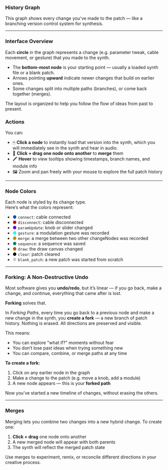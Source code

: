 ### History Graph

This graph shows every change you've made to the patch — like a branching version control system for synthesis.

---

### Interface Overview

Each **circle** in the graph represents a change  (e.g. parameter tweak, cable movement, or gesture) that you made to the synth.

- The **bottom-most node** is your starting point — usually a loaded synth file or a blank patch.
- Arrows pointing **upward** indicate newer changes that build on earlier ones.
- Some changes split into multiple paths (branches), or come back together (merges).

The layout is organized to help you follow the flow of ideas from past to present.

### Actions

You can:
- 🖱 **Click a node** to instantly load that version into the synth, which you will immediately see in the synth and hear in audio. 
- 🧩 **Click + drag one node onto another** to **merge** them  
- 🖍 **Hover** to view tooltips showing timestamps, branch names, and module info  
- 🖼 Zoom and pan freely with your mouse to explore the full patch history  

---

### Node Colors

Each node is styled by its change type.  
Here’s what the colors represent:

- <span style="color:#004cb8">●</span> `connect`: cable connected  
- <span style="color:#b8000f">●</span> `disconnect`: cable disconnected  
- <span style="color:#6b00b8">●</span> `paramUpdate`: knob or slider changed  
- <span style="color:#00ffff">●</span> `gesture`: a modulation gesture was recorded  
- <span style="color:#b89000">●</span> `merge`: a merge between two other changeNodes was recorded  
- <span style="color:#00806b">●</span> `sequence`: a sequence was saved  
- <span style="color:#b85c00">●</span> `draw`: the draw canvas changed  
- <span style="color:#000000">●</span> `clear`: patch cleared  
- <span style="color:#ccc">●</span> `blank_patch`: a new patch was started from scratch  

---

### Forking: A Non-Destructive Undo

Most software gives you **undo/redo**, but it’s linear — if you go back, make a change, and continue, everything that came after is lost.

**Forking** solves that.

In *Forking Paths*, every time you go back to a previous node and make a new change in the synth, you **create a fork** — a new branch of patch history. Nothing is erased. All directions are preserved and visible.

This means:
- You can explore "what if?" moments without fear
- You don’t lose past ideas when trying something new
- You can compare, combine, or merge paths at any time

**To create a fork:**
1. Click on any earlier node in the graph
2. Make a change to the patch (e.g. move a knob, add a module)
3. A new node appears — this is your **forked path**

Now you’ve started a new timeline of changes, without erasing the others.

---

### Merges

Merging lets you combine two changes into a new hybrid change. 
To create one:
1. **Click + drag** one node onto another  
2. A new merged node will appear with both parents  
3. The synth will reflect the merged patch state

Use merges to experiment, remix, or reconcile different directions in your creative process.


